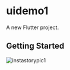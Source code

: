 # uidemo1

A new Flutter project.

## Getting Started
![instastorypic1](https://github.com/suranihiren/insta_storys_post/assets/129385340/8a7f7f01-7589-45cb-92df-dee1e2361d3b)


